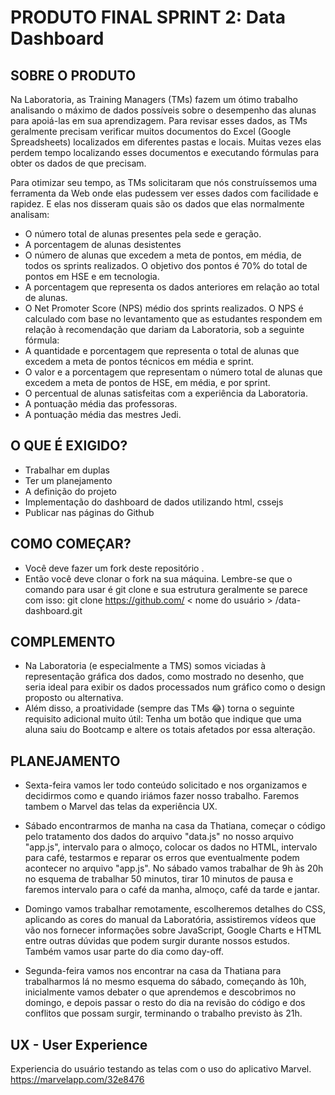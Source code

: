 # PRODUTO FINAL SPRINT 2: **Data Dashboard**

## SOBRE O PRODUTO
Na Laboratoria, as Training Managers (TMs) fazem um ótimo trabalho analisando o máximo de dados possíveis sobre o desempenho das alunas para apoiá-las em sua aprendizagem. Para revisar esses dados, as TMs geralmente precisam verificar muitos documentos do Excel (Google Spreadsheets) localizados em diferentes pastas e locais. Muitas vezes elas perdem tempo localizando esses documentos e executando fórmulas para obter os dados de que precisam.

Para otimizar seu tempo, as TMs solicitaram que nós construíssemos uma ferramenta da Web onde elas pudessem ver esses dados com facilidade e rapidez. E elas nos disseram quais são os dados que elas normalmente analisam:

* O número total de alunas presentes pela sede e geração.
* A porcentagem de alunas desistentes
* O número de alunas que excedem a meta de pontos, em média, de todos os sprints realizados. O objetivo dos pontos é 70% do total de pontos em HSE e em tecnologia.
* A porcentagem que representa os dados anteriores em relação ao total de alunas.
* O Net Promoter Score (NPS) médio dos sprints realizados. O NPS é calculado com base no levantamento que as estudantes respondem em relação à recomendação que dariam da Laboratoria, sob a seguinte fórmula:
* A quantidade e porcentagem que representa o total de alunas que excedem a meta de pontos técnicos em média e sprint.
* O valor e a porcentagem que representam o número total de alunas que excedem a meta de pontos de HSE, em média, e por sprint.
* O percentual de alunas satisfeitas com a experiência da Laboratoria.
* A pontuação média das professoras.
* A pontuação média das mestres Jedi.


## O QUE É EXIGIDO?
* Trabalhar em duplas
* Ter um planejamento
* A definição do projeto
* Implementação do dashboard de dados utilizando html, cssejs
* Publicar nas páginas do Github

## COMO COMEÇAR?
* Você deve fazer um fork deste repositório .
* Então você deve clonar o fork na sua máquina. Lembre-se que o comando para usar é git clone e sua estrutura geralmente se parece com isso:
git clone https://github.com/ < nome do usuário > /data-dashboard.git

## COMPLEMENTO
* Na Laboratoria (e especialmente a TMS) somos viciadas à representação gráfica dos dados, como mostrado no desenho, que seria ideal para exibir os dados processados num gráfico como o design proposto ou alternativa.
* Além disso, a proatividade (sempre das TMs 😂) torna o seguinte requisito adicional muito útil: Tenha um botão que indique que uma aluna saiu do Bootcamp e altere os totais afetados por essa alteração.

## PLANEJAMENTO
* Sexta-feira vamos ler todo conteúdo solicitado e nos organizamos e decidirmos como e quando iriámos fazer nosso trabalho.
Faremos tambem o Marvel das telas da experiência UX.

* Sábado encontrarmos de manha na casa da Thatiana, começar o código pelo tratamento dos dados do arquivo "data.js" no nosso arquivo "app.js", intervalo para o almoço, colocar os dados no HTML, intervalo para café, testarmos e reparar os erros que eventualmente podem acontecer no arquivo "app.js".
No sábado vamos trabalhar de 9h às 20h no esquema de trabalhar 50 minutos, tirar 10 minutos de pausa e faremos intervalo para o café da manha, almoço, café da tarde e jantar.

* Domingo vamos trabalhar remotamente, escolheremos detalhes do CSS, aplicando as cores do manual da Laboratória, assistiremos vídeos que vão nos fornecer informações sobre JavaScript, Google Charts e HTML entre outras dúvidas que podem surgir durante nossos estudos.
Também vamos usar parte do dia como day-off.

* Segunda-feira vamos nos encontrar na casa da Thatiana para trabalharmos lá no mesmo esquema do sábado, começando às 10h, inicialmente vamos debater o que aprendemos e descobrimos no domingo, e depois passar o resto do dia na revisão do código e dos conflitos que possam surgir, terminando o trabalho previsto às 21h.

## UX - User Experience
Experiencia do usuário testando as telas com o uso do aplicativo Marvel.
https://marvelapp.com/32e8476